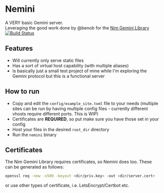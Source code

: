# Nemini
A VERY basic Gemini server.  
Leveraging the good work done by @benob for the [Nim Gemini Library](https://github.com/benob/gemini/blob/master/src/gemini.nim)
[![Build Status](https://nimble.directory/ci/badges/jester/nimdevel/status.svg)](https://nimble.directory/ci/badges/jester/nimdevel/output.html)

## Features
* Will currently only serve static files
* Has a sort of virtual host capability (with multiple aliases)
* Is basically just a small test project of mine while I'm exploring the Gemini protocol but this is a functional server

## How to run
* Copy and edit the `config/example_site.toml` file to your needs (multiple sites can be run by having multiple config files - currently different vhosts require different ports. This is WIP)
* Certificates are **REQUIRED**, so put make sure you have those set in your config
* Host your files in the desired `root_dir` directory
* Run the `nemini` binary

## Certificates
The Nim Gemini Library requires certificates, so Nemini does too. These can be generated as follows:
```sh
openssl req -new -x509 -keyout <dir/priv.key> -out <dir/server.cert>
```
or use other types of certificate, i.e. LetsEncrypt/Certbot etc.


